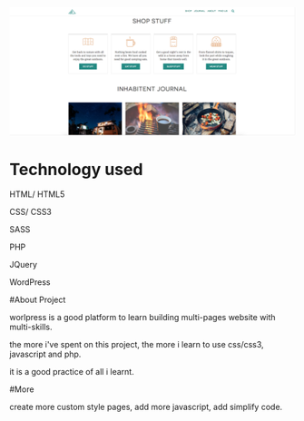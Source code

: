 ![image](https://github.com/MartinZ29/Inhabitent--wordpress/blob/master/documentation/Screen%20Shot.png)

# Technology used

HTML/ HTML5

CSS/ CSS3

SASS

PHP

JQuery

WordPress

#About Project

worlpress is a good platform to learn building multi-pages website with multi-skills.

the more i've spent on this project, the more i learn to use css/css3, javascript and php.

it is a good practice of all i learnt.

#More 

create more custom style pages, add more javascript, add simplify code.
